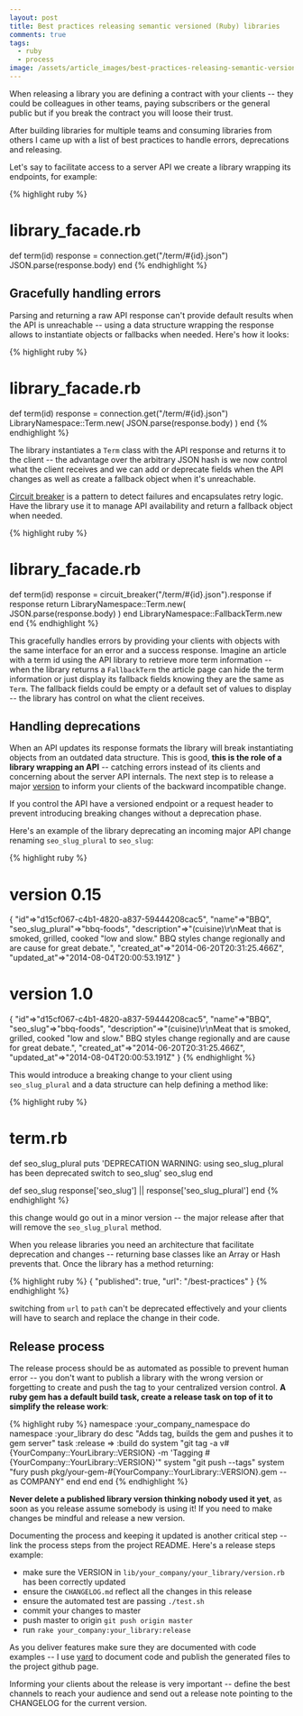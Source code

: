 ```yaml
---
layout: post
title: Best practices releasing semantic versioned (Ruby) libraries
comments: true
tags:
  - ruby
  - process
image: /assets/article_images/best-practices-releasing-semantic-versioned-ruby-libraries/hero.jpg
---
```



When releasing a library you are defining a contract with your clients -- they could be colleagues in other teams, paying subscribers or the general public but if you break the contract you will loose their trust.

After building libraries for multiple teams and consuming libraries from others I came up with a list of best practices to handle errors, deprecations and releasing.

Let's say to facilitate access to a server API we create a library wrapping its endpoints, for example:

{% highlight ruby %}
# library_facade.rb
def term(id)
  response = connection.get("/term/#{id}.json")
  JSON.parse(response.body)
end
{% endhighlight %}

## Gracefully handling errors

Parsing and returning a raw API response can't provide default results when the API is unreachable -- using a data structure wrapping the response allows to instantiate objects or fallbacks when needed. Here's how it looks:

{% highlight ruby %}
# library_facade.rb
def term(id)
  response = connection.get("/term/#{id}.json")
  LibraryNamespace::Term.new( JSON.parse(response.body) )
end
{% endhighlight %}

The library instantiates a `Term` class with the API response and returns it to the client -- the advantage over the arbitrary JSON hash is we now control what the client receives and we can add or deprecate fields when the API changes as well as create a fallback object when it's unreachable.

[Circuit breaker](http://martinfowler.com/bliki/CircuitBreaker.html) is a pattern to detect failures and encapsulates retry logic. Have the library use it to manage API availability and return a fallback object when needed.


{% highlight ruby %}
# library_facade.rb
def term(id)
  response = circuit_breaker("/term/#{id}.json").response
  if response
    return LibraryNamespace::Term.new( JSON.parse(response.body) )
  end
  LibraryNamespace::FallbackTerm.new
end
{% endhighlight %}

This gracefully handles errors by providing your clients with objects with the same interface for an error and a success response. Imagine an article with a term id using the API library to retrieve more term information -- when the library returns a `FallbackTerm` the article page can hide the term information or just display its fallback fields knowing they are the same as `Term`. The fallback fields could be empty or a default set of values to display -- the library has control on what the client receives.

## Handling deprecations

When an API updates its response formats the library will break instantiating objects from an outdated data structure. This is good, **this is the role of a library wrapping an API** -- catching errors instead of its clients and concerning about the server API internals. The next step is to release a major [version](http://semver.org/) to inform your clients of the backward incompatible change.

If you control the API have a versioned endpoint or a request header to prevent introducing breaking changes without a deprecation phase.

Here's an example of the library deprecating an incoming major API change renaming `seo_slug_plural` to `seo_slug`:

{% highlight ruby %}
# version 0.15
{
    "id"=>"d15cf067-c4b1-4820-a837-59444208cac5",
    "name"=>"BBQ",
    "seo_slug_plural"=>"bbq-foods",
    "description"=>"(cuisine)\r\nMeat that is smoked, grilled, cooked \"low and slow.\" BBQ styles change regionally and are cause for great debate.",
    "created_at"=>"2014-06-20T20:31:25.466Z",
    "updated_at"=>"2014-08-04T20:00:53.191Z"
}
# version 1.0
{
    "id"=>"d15cf067-c4b1-4820-a837-59444208cac5",
    "name"=>"BBQ",
    "seo_slug"=>"bbq-foods",
    "description"=>"(cuisine)\r\nMeat that is smoked, grilled, cooked \"low and slow.\" BBQ styles change regionally and are cause for great debate.",
    "created_at"=>"2014-06-20T20:31:25.466Z",
    "updated_at"=>"2014-08-04T20:00:53.191Z"
}
{% endhighlight %}

This would introduce a breaking change to your client using `seo_slug_plural` and a data structure can help defining a method like:

{% highlight ruby %}
# term.rb
def seo_slug_plural
  puts 'DEPRECATION WARNING: using seo_slug_plural has been deprecated switch to seo_slug'
  seo_slug
end

def seo_slug
  response['seo_slug'] || response['seo_slug_plural']
end
{% endhighlight %}

this change would go out in a minor version -- the major release after that will remove the `seo_slug_plural` method.

When you release libraries you need an architecture that facilitate deprecation and changes -- returning base classes like an Array or Hash prevents that. Once the library has a method returning:

{% highlight ruby %}
{ "published": true, "url": "/best-practices" }
{% endhighlight %}

switching from `url` to `path` can't be deprecated effectively and your clients will have to search and replace the change in their code.


## Release process

The release process should be as automated as possible to prevent human error -- you don't want to publish a library with the wrong version or forgetting to create and push the tag to your centralized version control. **A ruby gem has a default build task, create a release task on top of it to simplify the release work**:

{% highlight ruby %}
namespace :your_company_namespace do
  namespace :your_library do
    desc "Adds tag, builds the gem and pushes it to gem server"
    task :release => :build do
      system "git tag -a v#{YourCompany::YourLibrary::VERSION} -m 'Tagging #{YourCompany::YourLibrary::VERSION}'"
      system "git push --tags"
      system "fury push pkg/your-gem-#{YourCompany::YourLibrary::VERSION}.gem --as COMPANY"
    end
  end
end
{% endhighlight %}

**Never delete a published library version thinking nobody used it yet**, as soon as you release assume somebody is using it! If you need to make changes be mindful and release a new version.


Documenting the process and keeping it updated is another critical step -- link the process steps from the project README. Here's a release steps example:

* make sure the VERSION in `lib/your_company/your_library/version.rb` has been correctly updated
* ensure the `CHANGELOG.md` reflect all the changes in this release
* ensure the automated test are passing `./test.sh`
* commit your changes to master
* push master to origin `git push origin master`
* run `rake your_company:your_library:release`

As you deliver features make sure they are documented with code examples -- I use [yard](http://yardoc.org/) to document code and publish the generated files to the project github page.

Informing your clients about the release is very important -- define the best channels to reach your audience and send out a release note pointing to the CHANGELOG for the current version.

